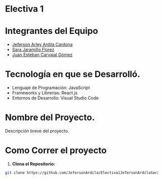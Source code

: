 # Electiva 1
# Integrantes del Equipo
- [Jeferson Arley Ardila Cardona](https://github.com/JefersonArdila)
- [Sara Jaramillo Florez](https://github.com/saritajaramilloflorez)
- [Juan Esteban Carvajal Gómez](https://github.com/JUANESCARV)
  
# Tecnología en que se Desarrolló.
- Lenguaje de Programación: JavaScript
- Frameworks y Librerías: React.js
- Entornos de Desarrollo: Visual Studio Code
  
# Nombre del Proyecto.
Descripción breve del proyecto.
# Como Correr el proyecto
1. **Clona el Repositorio:**
```bash
git clone https://github.com/JefersonArdila/Electiva1JefersonArdilaSaraJaramilloJuanEstebanCarvajal.git
